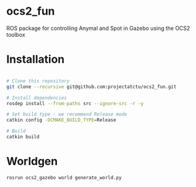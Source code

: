 # ocs2_fun
ROS package for controlling Anymal and Spot in Gazebo using the OCS2 toolbox


# Installation
```bash

# Clone this repository
git clone --recursive git@github.com:projectatctu/ocs2_fun.git

# Install dependencies
rosdep install --from-paths src --ignore-src -r -y

# Set build type - we recommend Release mode
catkin config -DCMAKE_BUILD_TYPE=Release

# Build
catkin build
```

# Worldgen
```bash
rosrun ocs2_gazebo world generate_world.py
```